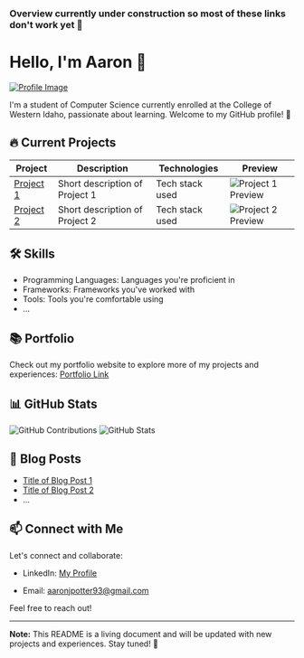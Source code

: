 ### Overview currently under construction so most of these links don't work yet 👋

<!--
**aaronjpotter93/aaronjpotter93** is a ✨ _special_ ✨ repository because its `README.md` (this file) appears on your GitHub profile.

Here are some ideas to get you started:

- 🔭 I’m currently working on ...
- 🌱 I’m currently learning ...
- 👯 I’m looking to collaborate on ...
- 🤔 I’m looking for help with ...
- 💬 Ask me about ...
- 📫 How to reach me: ...
- 😄 Pronouns: ...
- ⚡ Fun fact: ...
-->

# Hello, I'm Aaron 👋

[![Profile Image](link-to-your-profile-image)](link-to-your-profile)

I'm a student of Computer Science currently enrolled at the College of Western Idaho, passionate about learning. Welcome to my GitHub profile! 🚀

## 🔥 Current Projects

| Project | Description | Technologies | Preview |
|---------|-------------|--------------|---------|
| [Project 1](link-to-project) | Short description of Project 1 | Tech stack used | ![Project 1 Preview](link-to-project-image) |
| [Project 2](link-to-project) | Short description of Project 2 | Tech stack used | ![Project 2 Preview](link-to-project-image) |

## 🛠️ Skills

- Programming Languages: Languages you're proficient in
- Frameworks: Frameworks you've worked with
- Tools: Tools you're comfortable using
- ...

## 📚 Portfolio

Check out my portfolio website to explore more of my projects and experiences: [Portfolio Link](link-to-portfolio)

## 📊 GitHub Stats

![GitHub Contributions](GitHub-contribution-graph-image)
![GitHub Stats](GitHub-stats-badge-image)

## 📝 Blog Posts

- [Title of Blog Post 1](link-to-blog-post)
- [Title of Blog Post 2](link-to-blog-post)
- ...

## 📫 Connect with Me

Let's connect and collaborate:

- LinkedIn: <a href="[link-to-LinkedIn](https://www.linkedin.com/in/aaron-potter-31b172107/)" target="_blank">My Profile</a>

- Email: aaronjpotter93@gmail.com

Feel free to reach out!

---

**Note:** This README is a living document and will be updated with new projects and experiences. Stay tuned! 🌟

  
